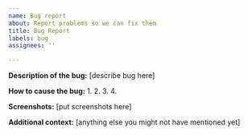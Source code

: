 ```yaml
---
name: Bug report
about: Report problems so we can fix them
title: Bug Report
labels: bug
assignees: ''

---
```


**Description of the bug:**
[describe bug here]

**How to cause the bug:**
1. 
2. 
3. 
4. 

**Screenshots:**
[put screenshots here]

**Additional context:**
[anything else you might not have mentioned yet]
